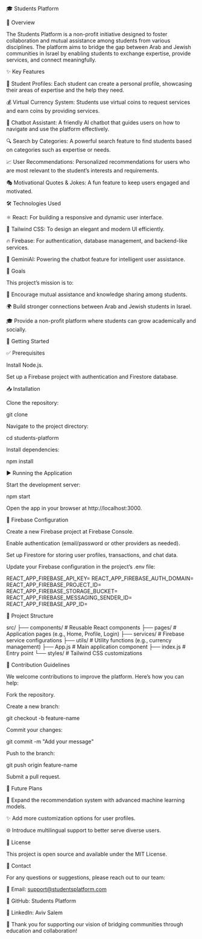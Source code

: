 🎓 Students Platform

🌟 Overview

The Students Platform is a non-profit initiative designed to foster collaboration and mutual assistance among students from various disciplines. The platform aims to bridge the gap between Arab and Jewish communities in Israel by enabling students to exchange expertise, provide services, and connect meaningfully.

✨ Key Features

👤 Student Profiles: Each student can create a personal profile, showcasing their areas of expertise and the help they need.

💰 Virtual Currency System: Students use virtual coins to request services and earn coins by providing services.

🤖 Chatbot Assistant: A friendly AI chatbot that guides users on how to navigate and use the platform effectively.

🔍 Search by Categories: A powerful search feature to find students based on categories such as expertise or needs.

📈 User Recommendations: Personalized recommendations for users who are most relevant to the student’s interests and requirements.

🎭 Motivational Quotes & Jokes: A fun feature to keep users engaged and motivated.

🛠️ Technologies Used

⚛️ React: For building a responsive and dynamic user interface.

🎨 Tailwind CSS: To design an elegant and modern UI efficiently.

🔥 Firebase: For authentication, database management, and backend-like services.

🧠 GeminiAI: Powering the chatbot feature for intelligent user assistance.

🎯 Goals

This project’s mission is to:

🤝 Encourage mutual assistance and knowledge sharing among students.

🌍 Build stronger connections between Arab and Jewish students in Israel.

🎓 Provide a non-profit platform where students can grow academically and socially.

🚀 Getting Started

✅ Prerequisites

Install Node.js.

Set up a Firebase project with authentication and Firestore database.

📥 Installation

Clone the repository:

git clone <repository-url>

Navigate to the project directory:

cd students-platform

Install dependencies:

npm install

▶️ Running the Application

Start the development server:

npm start

Open the app in your browser at http://localhost:3000.

🔧 Firebase Configuration

Create a new Firebase project at Firebase Console.

Enable authentication (email/password or other providers as needed).

Set up Firestore for storing user profiles, transactions, and chat data.

Update your Firebase configuration in the project’s .env file:

REACT_APP_FIREBASE_API_KEY=<your-api-key>
REACT_APP_FIREBASE_AUTH_DOMAIN=<your-auth-domain>
REACT_APP_FIREBASE_PROJECT_ID=<your-project-id>
REACT_APP_FIREBASE_STORAGE_BUCKET=<your-storage-bucket>
REACT_APP_FIREBASE_MESSAGING_SENDER_ID=<your-sender-id>
REACT_APP_FIREBASE_APP_ID=<your-app-id>

📂 Project Structure

src/
├── components/           # Reusable React components
├── pages/                # Application pages (e.g., Home, Profile, Login)
├── services/             # Firebase service configurations
├── utils/                # Utility functions (e.g., currency management)
├── App.js                # Main application component
├── index.js              # Entry point
└── styles/               # Tailwind CSS customizations

🤝 Contribution Guidelines

We welcome contributions to improve the platform. Here’s how you can help:

Fork the repository.

Create a new branch:

git checkout -b feature-name

Commit your changes:

git commit -m "Add your message"

Push to the branch:

git push origin feature-name

Submit a pull request.

🌟 Future Plans

🔮 Expand the recommendation system with advanced machine learning models.

✨ Add more customization options for user profiles.

🌐 Introduce multilingual support to better serve diverse users.

📜 License

This project is open source and available under the MIT License.

📧 Contact

For any questions or suggestions, please reach out to our team:

📩 Email: support@studentsplatform.com

🐙 GitHub: Students Platform

💼 LinkedIn: Aviv Salem

🎉 Thank you for supporting our vision of bridging communities through education and collaboration!
